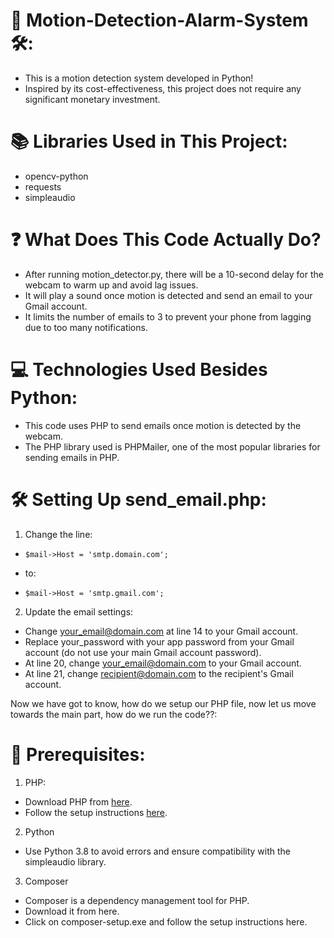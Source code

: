 # 🎥 Motion-Detection-Alarm-System 🛠️:

- This is a motion detection system developed in Python!
- Inspired by its cost-effectiveness, this project does not require any significant monetary investment.

# 📚 Libraries Used in This Project:

- opencv-python
- requests
- simpleaudio

# ❓ What Does This Code Actually Do?

- After running motion_detector.py, there will be a 10-second delay for the webcam to warm up and avoid lag issues.
- It will play a sound once motion is detected and send an email to your Gmail account.
- It limits the number of emails to 3 to prevent your phone from lagging due to too many notifications.

# 💻 Technologies Used Besides Python:

- This code uses PHP to send emails once motion is detected by the webcam.
- The PHP library used is PHPMailer, one of the most popular libraries for sending emails in PHP.

# 🛠️ Setting Up send_email.php:

1. Change the line:
-     $mail->Host = 'smtp.domain.com';
- to:
-     $mail->Host = 'smtp.gmail.com';

2. Update the email settings:

- Change your_email@domain.com at line 14 to your Gmail account.
- Replace your_password with your app password from your Gmail account (do not use your main        Gmail account password).
- At line 20, change your_email@domain.com to your Gmail account.
- At line 21, change recipient@domain.com to the recipient's Gmail account.

Now we have got to know, how do we setup our PHP file, now let us move towards the main part, how do we run the code??:

# 📁 Prerequisites:

1. PHP:

- Download PHP from [here](https://windows.php.net/download/).
- Follow the setup instructions [here](https://www.geeksforgeeks.org/how-to-install-php-in-windows-10/).

2. Python

- Use Python 3.8 to avoid errors and ensure compatibility with the simpleaudio library.

3. Composer

- Composer is a dependency management tool for PHP.
- Download it from here.
- Click on composer-setup.exe and follow the setup instructions here.



